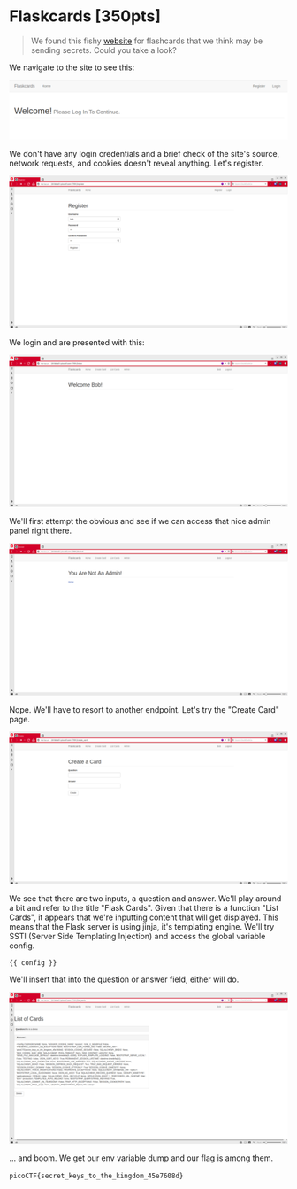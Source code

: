 # Flaskcards [350pts]
> We found this fishy [website](http://2018shell1.picoctf.com:17991/) for flashcards that we think may be sending secrets. Could you take a look?

We navigate to the site to see this:

![site](flask1_1.png)

We don't have any login credentials and a brief check of the site's source, network requests, and cookies doesn't reveal anything. Let's register.

![registration page](flask1_2.png)

We login and are presented with this:

![home page](flask1_3.png)

We'll first attempt the obvious and see if we can access that nice admin panel right there.

![admin login](flask1_4.png)

Nope. We'll have to resort to another endpoint. Let's try the "Create Card" page.

![create card page](flask1_5.png)

We see that there are two inputs, a question and answer. We'll play around a bit and refer to the title "Flask Cards". Given that there is a function "List Cards", it appears that we're inputting content that will get displayed. This means that the Flask server is using jinja, it's templating engine. We'll try SSTI (Server Side Templating Injection) and access the global variable config.

```jinja
{{ config }}
```

We'll insert that into the question or answer field, either will do.

![flag](flask1_6.png)

... and boom. We get our env variable dump and our flag is among them.

`picoCTF{secret_keys_to_the_kingdom_45e7608d}`